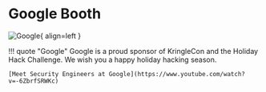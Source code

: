 # Google Booth

![Google](/img/castleapproach/googlebooth.png){ align=left }

!!! quote "Google"
	Google is a proud sponsor of KringleCon and the Holiday Hack Challenge. We wish you a happy holiday hacking season.

	[Meet Security Engineers at Google](https://www.youtube.com/watch?v=-6ZbrfSRWKc)
